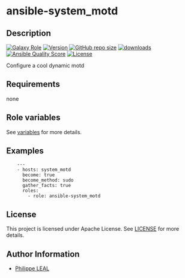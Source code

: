 # ansible-system_motd

## Description

[![Galaxy Role](https://img.shields.io/badge/galaxy-system_motd-purple?style=flat)](https://galaxy.ansible.com/lotusnoir/system_motd)
[![Version](https://img.shields.io/github/release/lotusnoir/ansible-system_motd.svg)](https://github.com/lotusnoir/ansible-system_motd/releases/latest)
[![GitHub repo size](https://img.shields.io/github/repo-size/lotusnoir/ansible-system_motd?color=orange&style=flat)](https://galaxy.ansible.com/lotusnoir/system_motd)
[![downloads](https://img.shields.io/ansible/role/d/56932)](https://galaxy.ansible.com/lotusnoir/system_motd)
[![Ansible Quality Score](https://img.shields.io/ansible/quality/56932)](https://galaxy.ansible.com/lotusnoir/system_motd)
[![License](https://img.shields.io/badge/license-Apache--2.0-brightgreen?style=flat)](https://opensource.org/licenses/Apache-2.0)

Configure a cool dynamic motd

## Requirements

none

## Role variables

See [variables](/defaults/main.yml) for more details.

## Examples

        ---
        - hosts: system_motd
          become: true
          become_method: sudo
          gather_facts: true
          roles:
            - role: ansible-system_motd


## License

This project is licensed under Apache License. See [LICENSE](/LICENSE) for more details.

## Author Information

- [Philippe LEAL](https://github.com/lotusnoir)
